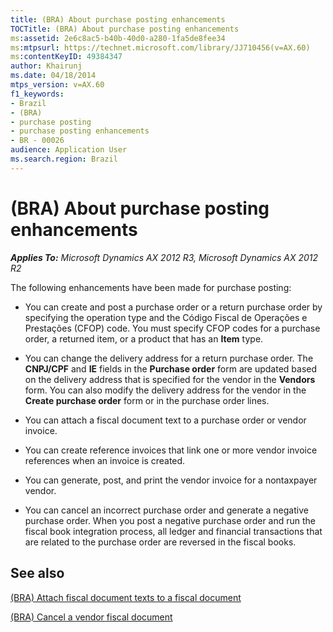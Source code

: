 ```yaml
---
title: (BRA) About purchase posting enhancements
TOCTitle: (BRA) About purchase posting enhancements
ms:assetid: 2e6c8ac5-b40b-40d0-a280-1fa5de8fee34
ms:mtpsurl: https://technet.microsoft.com/library/JJ710456(v=AX.60)
ms:contentKeyID: 49384347
author: Khairunj
ms.date: 04/18/2014
mtps_version: v=AX.60
f1_keywords:
- Brazil
- (BRA)
- purchase posting
- purchase posting enhancements
- BR - 00026
audience: Application User
ms.search.region: Brazil
---
```


# (BRA) About purchase posting enhancements 


_**Applies To:** Microsoft Dynamics AX 2012 R3, Microsoft Dynamics AX 2012 R2_

The following enhancements have been made for purchase posting:

  - You can create and post a purchase order or a return purchase order by specifying the operation type and the Código Fiscal de Operações e Prestações (CFOP) code. You must specify CFOP codes for a purchase order, a returned item, or a product that has an **Item** type.

  - You can change the delivery address for a return purchase order. The **CNPJ/CPF** and **IE** fields in the **Purchase order** form are updated based on the delivery address that is specified for the vendor in the **Vendors** form. You can also modify the delivery address for the vendor in the **Create purchase order** form or in the purchase order lines.

  - You can attach a fiscal document text to a purchase order or vendor invoice.

  - You can create reference invoices that link one or more vendor invoice references when an invoice is created.

  - You can generate, post, and print the vendor invoice for a nontaxpayer vendor.

  - You can cancel an incorrect purchase order and generate a negative purchase order. When you post a negative purchase order and run the fiscal book integration process, all ledger and financial transactions that are related to the purchase order are reversed in the fiscal books.

## See also

[(BRA) Attach fiscal document texts to a fiscal document](bra-attach-fiscal-document-texts-to-a-fiscal-document.md)

[(BRA) Cancel a vendor fiscal document](bra-cancel-a-vendor-fiscal-document.md)

  



